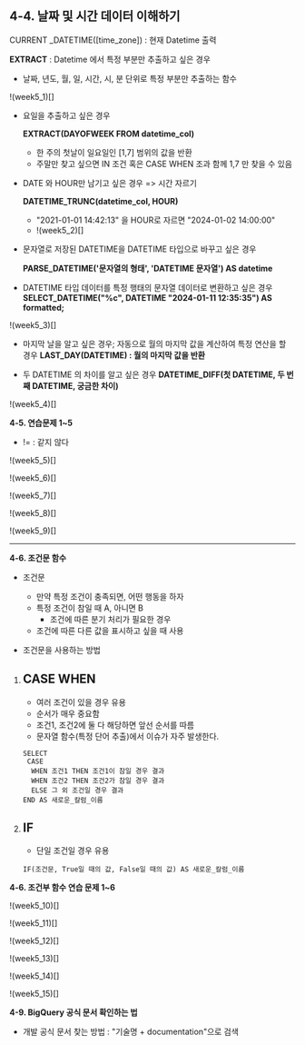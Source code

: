 **4-4. 날짜 및 시간 데이터 이해하기**
------------------------------------------------------------------------------------------------

CURRENT _DATETIME([time_zone]) : 현재 Datetime 출력

**EXTRACT** : Datetime 에서 특정 부분만 추출하고 싶은 경우  

- 날짜, 년도, 월, 일, 시간, 시, 분 단위로 특정 부분만 추출하는 함수

!(week5_1)[]

- 요일을 추출하고 싶은 경우

  **EXTRACT(DAYOFWEEK FROM datetime_col)**
  - 한 주의 첫날이 일요일인 [1,7] 범위의 값을 반환
  - 주말만 찾고 싶으면 IN 조건 혹은 CASE WHEN 조과 함께 1,7 만 찾을 수 있음

- DATE 와 HOUR만 남기고 싶은 경우 => 시간 자르기

  **DATETIME_TRUNC(datetime_col, HOUR)**
  - "2021-01-01 14:42:13" 을 HOUR로 자르면 "2024-01-02 14:00:00"
  - !(week5_2)[]
 
- 문자열로 저장된 DATETIME을 DATETIME 타입으로 바꾸고 싶은 경우

  **PARSE_DATETIME('문자열의 형태', 'DATETIME 문자열') AS datetime**

- DATETIME 타입 데이터를 특정 행태의 문자열 데이터로 변환하고 싶은 경우
  **SELECT_DATETIME("%c", DATETIME "2024-01-11 12:35:35") AS formatted;**

!(week5_3)[]

- 마지막 날을 알고 싶은 경우; 자동으로 월의 마지막 값을 계산하여 특정 연산을 할 경우
  **LAST_DAY(DATETIME) : 월의 마지막 값을 반환**

- 두 DATETIME 의 차이를 알고 싶은 경우
  **DATETIME_DIFF(첫 DATETIME, 두 번째 DATETIME, 궁금한 차이)**

!(week5_4)[]

**4-5. 연습문제 1~5**

- != : 같지 않다 

!(week5_5)[]

!(week5_6)[]

!(week5_7)[]

!(week5_8)[]

!(week5_9)[]

---

**4-6. 조건문 함수**

- 조건문
  - 만약 특정 조건이 충족되면, 어떤 행동을 하자
  - 특정 조건이 참일 때 A, 아니면 B
    - 조건에 따른 분기 처리가 필요한 경우
   - 조건에 따른 다른 값을 표시하고 싶을 때 사용

- 조건문을 사용하는 방법
1.  CASE WHEN
    - 
     - 여러 조건이 있을 경우 유용
     - 순서가 매우 중요함
     - 조건1, 조건2에 둘 다 해당하면 앞선 순서를 따름
     - 문자열 함수(특정 단어 추출)에서 이슈가 자주 발생한다. 
     ```
     SELECT
      CASE
       WHEN 조건1 THEN 조건1이 참일 경우 결과
       WHEN 조건2 THEN 조건2가 참일 경우 결과
       ELSE 그 외 조건일 경우 결과
    END AS 새로운_칼럼_이름
    ```
  
   
2. IF
   - 
   - 단일 조건일 경우 유용 

   ```
   IF(조건문, True일 때의 값, False일 때의 값) AS 새로운_칼럼_이름
   ```

**4-6. 조건부 함수 연습 문제 1~6**

!(week5_10)[]

!(week5_11)[]

!(week5_12)[]

!(week5_13)[]

!(week5_14)[]

!(week5_15)[]


**4-9. BigQuery 공식 문서 확인하는 법**

- 개발 공식 문서 찾는 방법 : "기술명 + documentation"으로 검색 
    